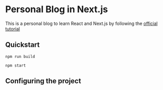 # Personal Blog in Next.js

This is a personal blog to learn React and Next.js by following the [official tutorial](https://nextjs.org/learn)

## Quickstart

`npm run build`

`npm start`

## Configuring the project